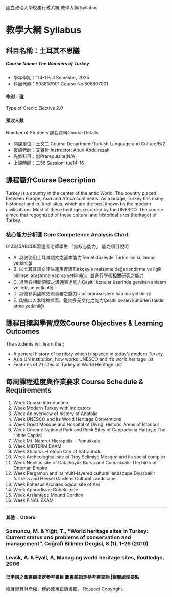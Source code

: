 國立政治大學校務行政系統 教學大綱 Syllabus
# 教學大綱 Syllabus
##  科目名稱：土耳其不思議
#####  Course Name: The Wonders of Turkey
  * 學年學期：114-1 Fall Semester, 2025 
  * 科目代碼：508807001 Course No.508807001
#### 修別：選
Type of Credit: Elective 
_2.0_
#### 預收人數
Number of Students
課程資料Course Details
  * 開課單位：土文二 Course Department:Turkish Language and Culture/B/2 
  * 授課老師：艾睿哲 Instructor: Altun Abdulrezak 
  * 先修科目：無Prerequisite(N/A)
  * 上課時間：二56 Session: tue14-16
##  課程簡介Course Description
Turkey is a country in the center of the antic World. The country placed between Europe, Asia and Africa continents. As a bridge, Turkey has many historical and cultural sites, which are the best known by the modern civilisations. Most of these heritage, recorded by the UNESCO. The course aimed that regognized of these cultural and historical sites (heritage) of Turkey.
###  核心能力分析圖 Core Competence Analysis Chart
012345ABCDE雷達圖老師學生
「無核心能力」 
能力項目說明
  * A. 具備使用土耳其語文之基本能力Temel düzeyde Türk dilini kullanma yetkinliği
  * B. 以土耳其語文評估運用資訊Türkçeyle malzeme değerlendirme ve ilgili bilimsel araştırma yapma yetkinliği，並進行學術相關研究之能力
  * C. 通曉各相關領域之溝通表達能力Çeşitli konular üzerinde gereken anlatım ve iletişim yetkinliği
  * D. 具備參與國際交流事務之能力Uluslararası işlere katılma yetkinliği
  * E. 具備以人本精神探索、鑑賞多元文化之能力Çeşitli beşeri kültürleri takdir etme yetkinliği
##  課程目標與學習成效Course Objectives & Learning Outcomes 
The students will learn that;
  * A general history of territory which is spaced in today’s modern Turkey.
  * As a UN institution, how works UNESCO and it’s world heritage list.
  * Features of 21 sites of Turkey in World Heritage List
##  每周課程進度與作業要求 Course Schedule & Requirements
  1. Week Course introduction
  2. Week Modern Turkey with indicators
  3. Week An overview of history of Anatolia
  4. Week UNESCO and its World Heritage Conventions 
  5. Week Great Mosque and Hospital of Divriği Historic Areas of İstanbul
  6. Week Göreme National Park and Rock Sites of Cappadocia Hattuşa: The Hittite Capital
  7. Week Mt. Nemrut Hierapolis - Pamukkale
  8. Week MIDTERM EXAM
  9. Week Xhantos –Letoon City of Safranbolu
  10. Week Archeological site of Troy Selimiye Mosque and its social complex
  11. Week Neolitic site of Çatalhöyük Bursa and Cumalıkızık: The birth of Ottoman Empire
  12. Week Pergamon and its multi-layered cultural landscape Diyarbakır fortress and Hevsel Gardens Cultural Landscape
  13. Week Ephesus Archaeological site of Ani
  14. Week Aphrodisias Göbeklitepe
  15. Week Arslantepe Mound Gordion
  16. Week  FINAL EXAM
---  
####  其他： Others:
### Somuncu, M. & Yiğit, T., “World heritage sites in Turkey: Current status and problems of conservation and management”, Coğrafi Bilimler Dergisi, 8 (1), 1-26 (2010) 
### Leask, A. & Fyall, A, Managing world heritage sites, Routledge, 2006
####  已申請之圖書館指定參考書目  圖書館指定參考書查詢 |相關處理要點
維護智慧財產權，務必使用正版書籍。 Respect Copyright.
